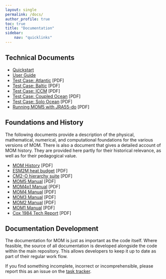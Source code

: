 ```yaml
---
layout: single
permalink: /docs/
author_profile: true
toc: true
title: "Documentation"
sidebar:
    nav: "quicklinks"
---
```


## Technical Documents

- [Quickstart](/docs/quick-start-guide/)
- [User Guide](/docs/userguide/)
- [Test Case: Atlantic](/assets/pdfs/testcase_atl_regional.pdf) [PDF]
- [Test Case: Baltic](/assets/pdfs/testcase_baltic.pdf)  [PDF]
- [Test Case: ICCM](/assets/pdfs/testcase_ICCM.pdf)   [PDF]
- [Test Case: Coupled Ocean](/assets/pdfs/testcase_ocean_cpld.pdf)    [PDF]
- [Test Case: Solo Ocean](/assets/pdfs/testcase_ocean_solo.pdf)    [PDF]
- [Running MOM5 with JRA55-do](/assets/pdfs/MOM_JRA55do.pdf)    [PDF]


## Foundations and History

 The following documents provide a description of the physical, mathematical, numerical, and computational foundations for the various versions of MOM. There is also a document that gives a detailed account of MOM history. They are provided here partly for their historical relevance, as well as for their pedagogical value.

- [MOM History](/assets/pdfs/mom_history_2017.09.19.pdf)  [PDF]
- [ESM2M heat budget](/assets/pdfs/ESM2M_heat_budget.pdf)  [PDF]
- [CM2-O hierarchy suite](/assets/pdfs/CM2_O_suite_1990_tutorial_and_analysis.pdf)  [PDF]
- [MOM5 Manual](/assets/pdfs/MOM5_manual.pdf)   [PDF]
- [MOM4p1 Manual](/assets/pdfs/MOM4p1_manual.pdf)   [PDF]
- [MOM4 Manual](/assets/pdfs/MOM4_manual.pdf)   [PDF]
- [MOM3 Manual](/assets/pdfs/MOM3_manual.pdf)   [PDF]
- [MOM2 Manual](/assets/pdfs/MOM2_manual.pdf)   [PDF]
- [MOM1 Manual](/assets/pdfs/MOM1_manual.pdf)   [PDF]
- [Cox 1984 Tech Report](/assets/pdfs/Cox_1984_GFDL_Tech_Report_1.pdf)    [PDF]

## Documentation Development

 The documentation for MOM is just as important as the code itself. Where feasible, the source of all documentation is developed alongside the code within the main repository. This allows developers to keep it up to date as part of their regular work flow.

 If you find something incomplete, incorrect or incomprehensible, please report this as an issue on the <a href="https://github.com/mom-ocean/MOM5/issues">task tracker</a>.
